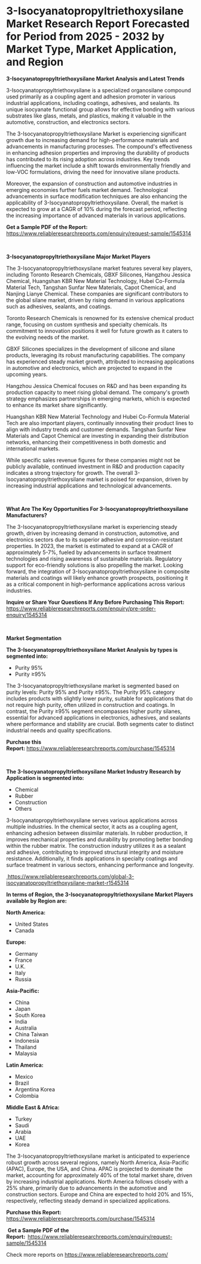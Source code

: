 <p><h1>3-Isocyanatopropyltriethoxysilane Market Research Report Forecasted for Period from 2025 -  2032 by Market Type, Market Application, and Region</h1></p><p><strong>3-Isocyanatopropyltriethoxysilane Market Analysis and Latest Trends</strong></p>
<p><p>3-Isocyanatopropyltriethoxysilane is a specialized organosilane compound used primarily as a coupling agent and adhesion promoter in various industrial applications, including coatings, adhesives, and sealants. Its unique isocyanate functional group allows for effective bonding with various substrates like glass, metals, and plastics, making it valuable in the automotive, construction, and electronics sectors.</p><p>The 3-Isocyanatopropyltriethoxysilane Market is experiencing significant growth due to increasing demand for high-performance materials and advancements in manufacturing processes. The compound's effectiveness in enhancing adhesion properties and improving the durability of products has contributed to its rising adoption across industries. Key trends influencing the market include a shift towards environmentally friendly and low-VOC formulations, driving the need for innovative silane products. </p><p>Moreover, the expansion of construction and automotive industries in emerging economies further fuels market demand. Technological advancements in surface modification techniques are also enhancing the applicability of 3-Isocyanatopropyltriethoxysilane. Overall, the market is expected to grow at a CAGR of 10% during the forecast period, reflecting the increasing importance of advanced materials in various applications.</p></p>
<p><strong>Get a Sample PDF of the Report:&nbsp;</strong> <a href="https://www.reliableresearchreports.com/enquiry/request-sample/1545314?utm_campaign=2116&utm_medium=2&utm_source=Github&utm_content=ia&utm_term=02022025&utm_id=3-isocyanatopropyltriethoxysilane">https://www.reliableresearchreports.com/enquiry/request-sample/1545314</a></p>
<p>&nbsp;</p>
<p><strong>3-Isocyanatopropyltriethoxysilane Major Market Players</strong></p>
<p><p>The 3-Isocyanatopropyltriethoxysilane market features several key players, including Toronto Research Chemicals, GBXF Silicones, Hangzhou Jessica Chemical, Huangshan KBR New Material Technology, Hubei Co-Formula Material Tech, Tangshan Sunfar New Materials, Capot Chemical, and Nanjing Lianye Chemical. These companies are significant contributors to the global silane market, driven by rising demand in various applications such as adhesives, sealants, and coatings.</p><p>Toronto Research Chemicals is renowned for its extensive chemical product range, focusing on custom synthesis and specialty chemicals. Its commitment to innovation positions it well for future growth as it caters to the evolving needs of the market.</p><p>GBXF Silicones specializes in the development of silicone and silane products, leveraging its robust manufacturing capabilities. The company has experienced steady market growth, attributed to increasing applications in automotive and electronics, which are projected to expand in the upcoming years.</p><p>Hangzhou Jessica Chemical focuses on R&D and has been expanding its production capacity to meet rising global demand. The company's growth strategy emphasizes partnerships in emerging markets, which is expected to enhance its market share significantly.</p><p>Huangshan KBR New Material Technology and Hubei Co-Formula Material Tech are also important players, continually innovating their product lines to align with industry trends and customer demands. Tangshan Sunfar New Materials and Capot Chemical are investing in expanding their distribution networks, enhancing their competitiveness in both domestic and international markets.</p><p>While specific sales revenue figures for these companies might not be publicly available, continued investment in R&D and production capacity indicates a strong trajectory for growth. The overall 3-Isocyanatopropyltriethoxysilane market is poised for expansion, driven by increasing industrial applications and technological advancements.</p></p>
<p>&nbsp;</p>
<p><strong>What Are The Key Opportunities For 3-Isocyanatopropyltriethoxysilane Manufacturers?</strong></p>
<p><p>The 3-Isocyanatopropyltriethoxysilane market is experiencing steady growth, driven by increasing demand in construction, automotive, and electronics sectors due to its superior adhesive and corrosion-resistant properties. In 2023, the market is estimated to expand at a CAGR of approximately 5-7%, fueled by advancements in surface treatment technologies and rising awareness of sustainable materials. Regulatory support for eco-friendly solutions is also propelling the market. Looking forward, the integration of 3-Isocyanatopropyltriethoxysilane in composite materials and coatings will likely enhance growth prospects, positioning it as a critical component in high-performance applications across various industries.</p></p>
<p><strong>Inquire or Share Your Questions If Any Before Purchasing This Report:</strong> <a href="https://www.reliableresearchreports.com/enquiry/pre-order-enquiry/1545314?utm_campaign=2116&utm_medium=2&utm_source=Github&utm_content=ia&utm_term=02022025&utm_id=3-isocyanatopropyltriethoxysilane">https://www.reliableresearchreports.com/enquiry/pre-order-enquiry/1545314</a></p>
<p>&nbsp;</p>
<p><strong>Market Segmentation</strong></p>
<p><strong>The 3-Isocyanatopropyltriethoxysilane Market Analysis by types is segmented into:</strong></p>
<p><ul><li>Purity 95%</li><li>Purity ≥95%</li></ul></p>
<p><p>The 3-Isocyanatopropyltriethoxysilane market is segmented based on purity levels: Purity 95% and Purity ≥95%. The Purity 95% category includes products with slightly lower purity, suitable for applications that do not require high purity, often utilized in construction and coatings. In contrast, the Purity ≥95% segment encompasses higher purity silanes, essential for advanced applications in electronics, adhesives, and sealants where performance and stability are crucial. Both segments cater to distinct industrial needs and quality specifications.</p></p>
<p><strong>Purchase this Report:&nbsp;</strong><a href="https://www.reliableresearchreports.com/purchase/1545314?utm_campaign=2116&utm_medium=2&utm_source=Github&utm_content=ia&utm_term=02022025&utm_id=3-isocyanatopropyltriethoxysilane">https://www.reliableresearchreports.com/purchase/1545314</a></p>
<p>&nbsp;</p>
<p><strong>The 3-Isocyanatopropyltriethoxysilane Market Industry Research by Application is segmented into:</strong></p>
<p><ul><li>Chemical</li><li>Rubber</li><li>Construction</li><li>Others</li></ul></p>
<p><p>3-Isocyanatopropyltriethoxysilane serves various applications across multiple industries. In the chemical sector, it acts as a coupling agent, enhancing adhesion between dissimilar materials. In rubber production, it improves mechanical properties and durability by promoting better bonding within the rubber matrix. The construction industry utilizes it as a sealant and adhesive, contributing to improved structural integrity and moisture resistance. Additionally, it finds applications in specialty coatings and surface treatment in various sectors, enhancing performance and longevity.</p></p>
<p><a href="https://www.reliableresearchreports.com/global-3-isocyanatopropyltriethoxysilane-market-r1545314?utm_campaign=2116&utm_medium=2&utm_source=Github&utm_content=ia&utm_term=02022025&utm_id=3-isocyanatopropyltriethoxysilane">&nbsp;https://www.reliableresearchreports.com/global-3-isocyanatopropyltriethoxysilane-market-r1545314</a></p>
<p><strong>In terms of Region, the 3-Isocyanatopropyltriethoxysilane Market Players available by Region are:</strong></p>
<p>
    <p> <strong> North America: </strong>
        <ul>
            <li>United States</li>
            <li>Canada</li>
        </ul>
        </p> 
    <p> <strong> Europe: </strong>
        <ul>
            <li>Germany</li>
            <li>France</li>
            <li>U.K.</li>
            <li>Italy</li>
            <li>Russia</li>
        </ul>
        </p> 
    <p> <strong> Asia-Pacific: </strong>
        <ul>
            <li>China</li>
            <li>Japan</li>
            <li>South Korea</li>
            <li>India</li>
            <li>Australia</li>
            <li>China Taiwan</li>
            <li>Indonesia</li>
            <li>Thailand</li>
            <li>Malaysia</li>
        </ul>
        </p> 
    <p> <strong> Latin America: </strong>
        <ul>
            <li>Mexico</li>
            <li>Brazil</li>
            <li>Argentina Korea</li>
            <li>Colombia</li>
        </ul>
        </p> 
    <p> <strong> Middle East & Africa: </strong>
        <ul>
            <li>Turkey</li>
            <li>Saudi</li>
            <li>Arabia</li>
            <li>UAE</li>
            <li>Korea</li>
        </ul>
    </p>
    </p>
<p><p>The 3-Isocyanatopropyltriethoxysilane market is anticipated to experience robust growth across several regions, namely North America, Asia-Pacific (APAC), Europe, the USA, and China. APAC is projected to dominate the market, accounting for approximately 40% of the total market share, driven by increasing industrial applications. North America follows closely with a 25% share, primarily due to advancements in the automotive and construction sectors. Europe and China are expected to hold 20% and 15%, respectively, reflecting steady demand in specialized applications.</p></p>
<p><strong>Purchase this Report: </strong><a href="https://www.reliableresearchreports.com/purchase/1545314?utm_campaign=2116&utm_medium=2&utm_source=Github&utm_content=ia&utm_term=02022025&utm_id=3-isocyanatopropyltriethoxysilane">https://www.reliableresearchreports.com/purchase/1545314</a></p>
<p>&nbsp;<strong>Get a Sample PDF of the Report:&nbsp;&nbsp;</strong><a href="https://www.reliableresearchreports.com/enquiry/request-sample/1545314?utm_campaign=2116&utm_medium=2&utm_source=Github&utm_content=ia&utm_term=02022025&utm_id=3-isocyanatopropyltriethoxysilane">https://www.reliableresearchreports.com/enquiry/request-sample/1545314</a></p>
<p><strong></strong></p>
<p>Check more reports on <a href="https://www.reliableresearchreports.com/?utm_campaign=2116&utm_medium=2&utm_source=Github&utm_content=ia&utm_term=02022025&utm_id=3-isocyanatopropyltriethoxysilane">https://www.reliableresearchreports.com/</a></p>